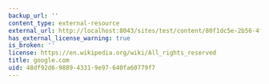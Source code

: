```yaml
---
backup_url: ''
content_type: external-resource
external_url: http://localhost:8043/sites/test/content/80f1dc5e-2b56-4f57-834a-858b153094f0/?ocw_resource_link_uuid=80f1dc5e-2b56-4f57-834a-858b153094f0&ocw_resource_link_suffix=
has_external_license_warning: true
is_broken: ''
license: https://en.wikipedia.org/wiki/All_rights_reserved
title: google.com
uid: 48df92d6-9889-4331-9e97-640fa60779f7
---
```

